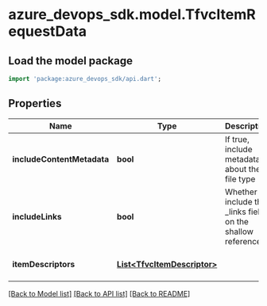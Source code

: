 # azure_devops_sdk.model.TfvcItemRequestData

## Load the model package
```dart
import 'package:azure_devops_sdk/api.dart';
```

## Properties
Name | Type | Description | Notes
------------ | ------------- | ------------- | -------------
**includeContentMetadata** | **bool** | If true, include metadata about the file type | [optional] [default to null]
**includeLinks** | **bool** | Whether to include the _links field on the shallow references | [optional] [default to null]
**itemDescriptors** | [**List&lt;TfvcItemDescriptor&gt;**](TfvcItemDescriptor.md) |  | [optional] [default to []]

[[Back to Model list]](../README.md#documentation-for-models) [[Back to API list]](../README.md#documentation-for-api-endpoints) [[Back to README]](../README.md)


